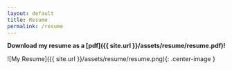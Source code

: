 ```yaml
---
layout: default
title: Resume
permalink: /resume
---
```


**Download my resume as a [pdf]({{ site.url }}/assets/resume/resume.pdf)!**

![My Resume]({{ site.url }}/assets/resume/resume.png){: .center-image }

